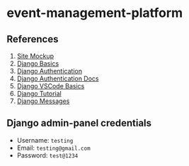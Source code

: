 # event-management-platform

## References

1. [Site Mockup](https://projectbook.code.brettchalupa.com/web-apps/event-platform.html)
2. [Django Basics](https://youtu.be/nGIg40xs9e4?si=sDYn5vgywH9Fb4Tr)
3. [Django Authentication](https://www.youtube.com/watch?v=YMPhYQxnE-0)
4. [Django Authentication Docs](https://docs.djangoproject.com/en/5.0/topics/auth/default/)
5. [Django VSCode Basics](https://code.visualstudio.com/docs/python/tutorial-django)
6. [Django Tutorial](https://docs.djangoproject.com/en/5.0/intro/tutorial01/)
7. [Django Messages](https://docs.djangoproject.com/en/5.0/ref/contrib/messages/)

## Django admin-panel credentials

- Username: `testing    `
- Email: `testing@gmail.com`
- Password: `test@1234`

